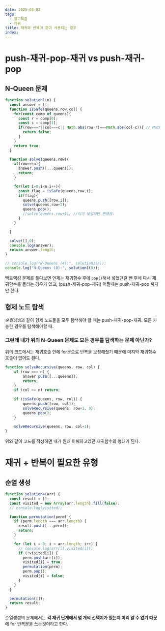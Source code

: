 ```yaml
---
date: 2025-08-03
tags:
  - 알고리즘
  - 재귀
title: 재귀와 반복이 같이 사용되는 경우
index:
---
```

# push-재귀-pop-재귀 vs push-재귀-pop
## N-Queen 문제

```js
function solution1(n) {
  const answer = [];
  function isSafe(queens,row,col) {
    for(const comp of queens){
      const r = comp[0];
      const c = comp[1];
      if(row===r||col===c|| Math.abs(row-r)===Math.abs(col-c)){ // Math.abs안써서 틀렸었음
        return false;
      }
    }
    return true;
  }

  function solve(queens,row){
    if(row===n){
      answer.push([...queens]); 
      return;
    }

    for(let i=0;i<n;i++){
      const flag = isSafe(queens,row,i);
      if(flag){
        queens.push([row,i]);
        solve(queens,row+1);
        queens.pop();
        //solve(queens.row+1); //이거 넣었으면 안됐음.
      }
    }

  }

  solve([],0);
  console.log(answer);
  return answer.length;
}

// console.log("N-Queens (4):", solution1(4));
console.log("N-Queens (8):", solution1(8));
```

백트랙킹 문제를 풀다보면 언제는 
재귀함수 후에 `pop()`해서 넣었던걸 뺀 후에 다시 재귀함수를 돌리는 경우가 있고, (push-재귀-pop-재귀)
어쩔때는 push-재귀-pop 까지만 한다.
## 형제 노드 탐색
*순열생성*과 같이 형제 노드들을 모두 탐색해야 할 때는 push-재귀-pop-재귀.
모든 가능한 경우를 탐색해야할 때.
### 그런데 내가 위의 N-Queen 문제도 모든 경우를 탐색하는 문제 아닌가?
위의 코드에서는 재귀호출 안에 for문으로 반복을 보장해줬기 때문에 마지막 재귀함수 호출이 없어도 된다.
```js
function solveRecursive(queens, row, col) {
    if (row === n) {
        answer.push([...queens]);
        return;
    }
    if (col >= n) return; 
    
    if (isSafe(queens, row, col)) {
        queens.push([row, col]);        
        solveRecursive(queens, row+1, 0); 
        queens.pop();                   
    }
    
    solveRecursive(queens, row, col+1); 
}
```
위와 같이 코드를 작성하면 내가 원래 이해하고있던 재귀함수의 형태가 된다.

# 재귀 + 반복이 필요한 유형
## 순열 생성
```js
function solution4(arr) {
  const result = [];
  const visited = new Array(arr.length).fill(false);
  // console.log(visited);

  function permutation(perm) {
    if (perm.length === arr.length) {
      result.push([...perm]);
      return;
    }

    for (let i = 0; i < arr.length; i++) {
      // console.log(arr[i],visited[i]);
      if (!visited[i]) {
        perm.push(arr[i]);
        visited[i] = true;
        permutation(perm);
        perm.pop();
        visited[i] = false;
      }
    }
  }

  permutation([]);
  return result;
}
```
순열생성의 문제에서는 **각 재귀 단계에서 몇 개의 선택지가 있는지 미리 알 수 없기 때문**에 for 반복문을 쓰는것이라고 한다.

